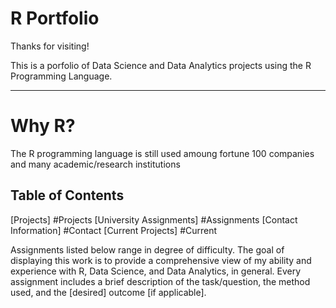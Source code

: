 # R Portfolio
Thanks for visiting!

This is a porfolio of Data Science and Data Analytics projects using the R Programming Language. 
<hr>

# Why R? 
The R programming language is still used amoung fortune 100 companies and many academic/research institutions

## Table of Contents
[Projects] #Projects
[University Assignments] #Assignments
[Contact Information] #Contact
[Current Projects] #Current





Assignments listed below range in degree of difficulty. The goal of displaying this work is to provide a comprehensive view of my ability and experience with R, Data Science, and Data Analytics, in general. Every assignment includes a brief description of the task/question, the method used, and the [desired] outcome [if applicable].
